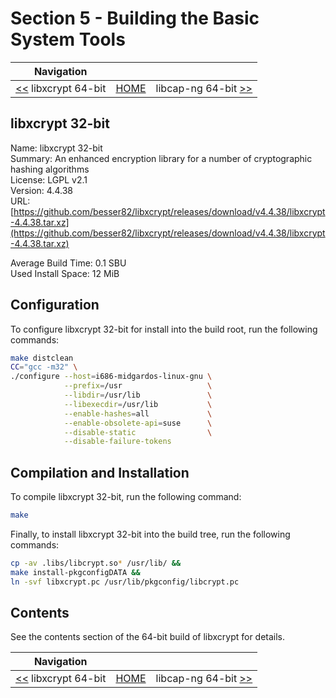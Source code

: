 # Section 5 - Building the Basic System Tools

| Navigation |||
| --- | --- | ---: |
| [<<](./libxcrypt64bit.md) libxcrypt 64-bit | [HOME](../README.md) | libcap-ng 64-bit [>>](./libcap-ng64bit.md) |

## libxcrypt 32-bit

Name: libxcrypt 32-bit<br />
Summary: An enhanced encryption library for a number of cryptographic hashing algorithms<br />
License: LGPL v2.1<br />
Version: 4.4.38<br />
URL: [https://github.com/besser82/libxcrypt/releases/download/v4.4.38/libxcrypt-4.4.38.tar.xz](https://github.com/besser82/libxcrypt/releases/download/v4.4.38/libxcrypt-4.4.38.tar.xz)<br />

Average Build Time: 0.1 SBU<br />
Used Install Space: 12 MiB<br />

## Configuration

To configure libxcrypt 32-bit for install into the build root, run the following commands:

```bash
make distclean
CC="gcc -m32" \
./configure --host=i686-midgardos-linux-gnu \
            --prefix=/usr                   \
            --libdir=/usr/lib               \
            --libexecdir=/usr/lib           \
            --enable-hashes=all             \
            --enable-obsolete-api=suse      \
            --disable-static                \
            --disable-failure-tokens
```


## Compilation and Installation

To compile libxcrypt 32-bit, run the following command:

```bash
make
```

Finally, to install libxcrypt 32-bit into the build tree, run the following commands:

```bash
cp -av .libs/libcrypt.so* /usr/lib/ &&
make install-pkgconfigDATA &&
ln -svf libxcrypt.pc /usr/lib/pkgconfig/libcrypt.pc
```

## Contents

See the contents section of the 64-bit build of libxcrypt for details.

| Navigation |||
| --- | --- | ---: |
| [<<](./libxcrypt64bit.md) libxcrypt 64-bit | [HOME](../README.md) | libcap-ng 64-bit [>>](./libcap-ng64bit.md) |
